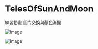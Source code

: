 # TelesOfSunAndMoon
練習動畫 圖片交換與顏色漸變

![image](http://i.imgur.com/5ycRVgh.jpg)

![image](http://i.imgur.com/uSI8ch4.jpg)

